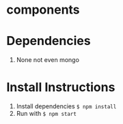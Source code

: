 # components

# Dependencies
1. None not even mongo

# Install Instructions
1. Install dependencies `$ npm install`
2. Run with `$ npm start`
